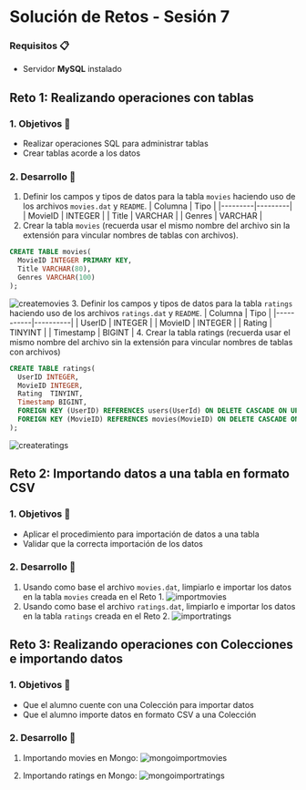 # Solución de Retos - Sesión 7

### Requisitos :clipboard:
- Servidor __MySQL__ instalado


## Reto 1: Realizando operaciones con tablas

### 1. Objetivos :dart:
- Realizar operaciones SQL para administrar tablas
- Crear tablas acorde a los datos

### 2. Desarrollo :rocket:

1. Definir los campos y tipos de datos para la tabla `movies` haciendo uso de los archivos `movies.dat` y `README`.
| Columna |  Tipo   |
|---------|---------|
| MovieID | INTEGER |
| Title   | VARCHAR |
| Genres  | VARCHAR |
2. Crear la tabla `movies` (recuerda usar el mismo nombre del archivo sin la extensión para vincular nombres de tablas con archivos).
```sql
CREATE TABLE movies(
  MovieID INTEGER PRIMARY KEY,
  Title VARCHAR(80),
  Genres VARCHAR(100)
);
```
![createmovies](screenshots/create_movies.png "Create Movies")
3. Definir los campos y tipos de datos para la tabla `ratings` haciendo uso de los archivos `ratings.dat` y `README`.
| Columna   |  Tipo    |
|-----------|----------|
| UserID    | INTEGER  |
| MovieID   | INTEGER  |
| Rating    | TINYINT  |
| Timestamp | BIGINT   |
4. Crear la tabla ratings (recuerda usar el mismo nombre del archivo sin la extensión para vincular nombres de tablas con archivos)
```sql
CREATE TABLE ratings(
  UserID INTEGER,
  MovieID INTEGER,
  Rating  TINYINT,
  Timestamp BIGINT,
  FOREIGN KEY (UserID) REFERENCES users(UserId) ON DELETE CASCADE ON UPDATE CASCADE,
  FOREIGN KEY (MovieID) REFERENCES movies(MovieID) ON DELETE CASCADE ON UPDATE CASCADE
);
```
![createratings](screenshots/create_ratings.png "Create Ratings")
## Reto 2: Importando datos a una tabla en formato CSV

### 1. Objetivos :dart:
- Aplicar el procedimiento para importación de datos a una tabla
- Validar que la correcta importación de los datos

### 2. Desarrollo :rocket:

1. Usando como base el archivo `movies.dat`, limpiarlo e importar los datos en la tabla `movies` creada en el Reto 1.
![importmovies](screenshots/import_movies.png "Import Movies")
1. Usando como base el archivo `ratings.dat`, limpiarlo e importar los datos en la tabla `ratings` creada en el Reto 2.
![importratings](screenshots/import_ratings.png "Import Ratings")

## Reto 3: Realizando operaciones con Colecciones e importando datos

### 1. Objetivos :dart:
- Que el alumno cuente con una Colección para importar datos
- Que el alumno importe datos en formato CSV a una Colección

### 2. Desarrollo :rocket:

1. Importando movies en Mongo:
![mongoimportmovies](screenshots/mongo_import_movies.png "Mongo Import Movies")

2. Importando ratings en Mongo:
![mongoimportratings](screenshots/mongo_import_ratings.png "Mongo Import Ratings")